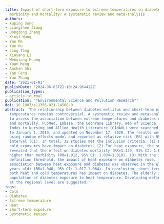 ```yaml
---
title: Impact of short-term exposure to extreme temperatures on diabetes mellitus
  morbidity and mortality? A systematic review and meta-analysis
authors:
- Xuping Song
- Liangzhen Jiang
- Dongdong Zhang
- Xinyi Wang
- Yan Ma
- Yue Hu
- Jing Tang
- Xiayang Li
- Wenqiang Huang
- Yuan Meng
- Anchen Shi
- Yan Feng
- Yan Zhang
date: '2021-01-01'
publishDate: '2024-06-05T21:10:24.964412Z'
publication_types:
- article-journal
publication: '*Environmental Science and Pollution Research*'
doi: 10.1007/s11356-021-14568-0
abstract: 'The relationship between diabetes mellitus and short-term exposure to extreme
  temperatures remains controversial. A systematic review and meta-analysis were performed
  to assess the association between extreme temperatures and diabetes mellitus morbidity
  and mortality. PubMed, Embase, the Cochrane Library, Web of Science, and the Cumulative
  Index to Nursing and Allied Health Literature (CINAHL) were searched since inception
  to January 1, 2019, and updated on November 17, 2020. The results were combined
  using random effects model and reported as relative risk (RR) with 95% confidence
  interval (CI). In total, 32 studies met the inclusion criteria. (1) Both heat and
  cold exposures have impact on diabetes. (2) For heat exposure, the subgroup analysis
  revealed that the effect on diabetes mortality (RR=1.139, 95% CI: 1.089–1.192) was
  higher than morbidity (RR=1.012, 95% CI: 1.004–1.019). (3) With the increase of
  definition threshold, the impact of heat exposure on diabetes rose. (4) A stronger
  association between heat exposure and diabetes was observed in the elderly (≥ 60
  years old) (RR=1.040, 95% CI: 1.017–1.064). In conclusion, short-term exposure to
  both heat and cold temperatures has impact on diabetes. The elderly is the vulnerable
  population of diabetes exposure to heat temperature. Developing definitions of heatwaves
  at the regional level are suggested.'
tags:
- Cold
- Diabetes
- Extreme temperature
- Heat
- Short-term exposure
- Systematic review
---
```

